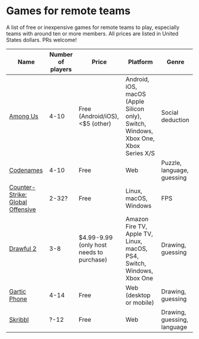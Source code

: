 # Games for remote teams

A list of free or inexpensive games for remote teams to play, especially teams with around ten or more members. All prices are listed in United States dollars. PRs welcome!

| Name                                                                                                       | Number of players | Price                                    | Platform                                                                             | Genre                       |
|------------------------------------------------------------------------------------------------------------|-------------------|------------------------------------------|--------------------------------------------------------------------------------------|-----------------------------|
| [Among Us](https://innersloth.com/gameAmongUs.php)                                                         | 4-10              | Free (Android/iOS), <$5 (other)          | Android, iOS, macOS (Apple Silicon only), Switch, Windows, Xbox One, Xbox Series X/S | Social deduction            |
| [Codenames](https://codenames.game/)                                                                       | 4-10              | Free                                     | Web                                                                                  | Puzzle, language, guessing  |
| [Counter-Strike: Global Offensive](https://store.steampowered.com/app/730/CounterStrike_Global_Offensive/) | 2-32?             | Free                                     | Linux, macOS, Windows                                                                | FPS                         |
| [Drawful 2](https://www.jackboxgames.com/drawful-two/)                                                     | 3-8               | $4.99-9.99 (only host needs to purchase) | Amazon Fire TV, Apple TV, Linux, macOS, PS4, Switch, Windows, Xbox One               | Drawing, guessing           |
| [Gartic Phone](https://garticphone.com/)                                                                   | 4-14              | Free                                     | Web (desktop or mobile)                                                              | Drawing, guessing           |
| [Skribbl](https://skribbl.io/)                                                                             | ?-12              | Free                                     | Web                                                                                  | Drawing, guessing, language |
